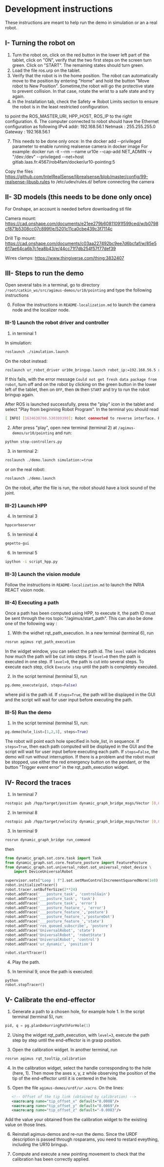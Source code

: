 # Development instructions

These instructions are meant to help run the demo in simulation or an a real
robot.

## I- Turning the robot on

1. Turn the robot on, click on the red button in the lower left part of the
   tablet, click on "ON", verify that the two first steps on the screen turn
   green. Click on "START". The remaining states should turn green.
2. Load the file ros.urp on the tablet.
3. Verify that the robot is in the home position. The robot can automatically
   move to the position by entering "Home" and hold the button
   "Move robot to New Position".
   Sometime,the robot will go the protective state to prevent collision.
   In that case, rotate the wrist to a safe state and try again.
4. In the Installation tab, check the Safety => Robot Limits section to ensure
   the robot is in the least restricted conifiguration.

to point the ROS_MASTER_URI, HPP_HOST, ROS_IP to the right configuration.
6. The computer connected to robot should have the Ethernet configuration as following
    IPv4 addr: 192.168.56.1
    Netmask  : 255.255.255.0
    Gateway  : 192.168.56.1

7. This needs to be done only once: In the docker add --privileged parameter to enable running realsense camera in docker image
For example:
docker run -it --rm --name ur10e --cap-add NET_ADMIN -v "/dev:/dev" --privileged --net=host gitlab.laas.fr:4567/rob4fam/docker/ur10-pointing:5

Copy the files https://github.com/IntelRealSense/librealsense/blob/master/config/99-realsense-libusb.rules to /etc/udev/rules.d/ before connecting the camera


## II- 3D models (this needs to be done only once)

For Onshape, an account is needed before downloading stl file

Camera mount: https://cad.onshape.com/documents/e21ee279b60811091f599ced/w/b0798cf871b5308cc07c899f/e/5201c11ca0cbe439c3f7114c

Drill Tip mount: https://cad.onshape.com/documents/c03aa227492bc9ee7d6bcfaf/w/85e5617ae64ca6b7c1ea8b43/e/44cc71f7db254f57f77def39

Wires clamps: https://www.thingiverse.com/thing:3832407

## III- Steps to run the demo

Open several tabs in a terminal, go to directory
`/root/catkin_ws/src/agimus-demos/ur10/pointing` and type the following
instructions

0. Follow the instructions in `README-localization.md` to launch the camera node and the localizer node.

### III-1) Launch the robot driver and controller

1. in terminal 1

In simulation:
```bash
roslaunch ./simulation.launch
```

On the robot instead:
```bash
roslaunch ur_robot_driver ur10e_bringup.launch robot_ip:=192.168.56.5 robot_description_file:=$DEVEL_HPP_DIR/install/share/agimus_demos/launch/ur10_pointing_load_ur10e.launch
```

If this fails, with the error message `Could not get fresh data package from robot`, turn off and on the robot by clicking on the green button in the lower left of the tablet, then on `OFF`, then `ON` then `START` and try to run the robot bringup again.

After ROS is launched successfully, press the "play" icon in the tablet
and select "Play from beginning Robot Program". In the terminal you should
read
```bash
[ INFO] [1634638700.530389390]: Robot connected to reverse interface. Ready to receive control commands.
```

2. After press "play", open new terminal (terminal 2) at `/agimus-demos/ur10/pointing` and run:
```bash
python stop-controllers.py
```

3. in terminal 2:
```bash
roslaunch ./demo.launch simulation:=true
```
or on the real robot:
```bash
roslaunch ./demo.launch
```
On the robot, after the file is run, the robot should have a lock sound of the joint.

### III-2) Launch HPP 

4. In terminal 3
```bash
hppcorbaserver
```

5. In terminal 4
```bash
gepetto-gui
```

6. In terminal 5
```bash
ipython -i script_hpp.py
```

### III-3) Launch the vision module

Follow the instructions in ```README-localization.md``` to launch the INRIA REACT vision node.

### III-4) Executing a path

Once a path has been computed using HPP, to execute it, the path ID must be sent through the ros topic "/agimus/start_path". This can also be done one of the following way :

1. With the widhet rqt_path_execution. In a new terminal (terminal 6), run
```bash
rosrun agimus rqt_path_execution
```

In the widget window, you can select the path id. The ```level``` value indicates how much the path will be cut into steps. If ```level=0``` then the path is executed in one step. If ```level>0```, the path is cut into several steps. To execute each step, click ```Execute step``` until the path is completely executed.

2. In the script terminal (terminal 5), run
```python
pg.demo_execute(pid, steps=False)
```

where pid is the path id. If ```steps=True```, the path will be displayed in the GUI and the script will wait for user input before executing the path.

### III-5) Run the demo

1. In the script terminal (terminal 5), run:
```python
pg.demo(hole_list=[1,2,3], steps=True)
```

The robot will point each hole specified in hole_list, in sequence. If ```steps=True```, then each path computed will be displayed in the GUI and the script will wait for user input before executing each path. If ```steps=False```, the demo will run without interruption. If there is a problem and the robot must be stopped, use either the red emergency button on the pendant, or the button "Trigger event error" in the rqt_path_execution widget.

## IV- Record the traces

1. In terminal 7
``` bash
rostopic pub /hpp/target/position dynamic_graph_bridge_msgs/Vector [0,0,0,0,0,0]
```

2. In terminal 8
``` bash
rostopic pub /hpp/target/velocity dynamic_graph_bridge_msgs/Vector [0,0,0,0,0,0]
```

3. In terminal 9
```bash
rosrun dynamic_graph_bridge run_command
```
then
```python
from dynamic_graph.sot.core.task import Task
from dynamic_graph.sot.core.feature_posture import FeaturePosture
from dynamic_graph.sot.universal_robot.sot_universal_robot_device \
    import DeviceUniversalRobot

supervisor.sots["Loop | f"].sot.setMaxControlIncrementSquaredNorm(1e8)
robot.initializeTracer()
robot.tracer.setBufferSize(2**24)
robot.addTrace('___posture_task', 'controlGain')
robot.addTrace('___posture_task', 'task')
robot.addTrace('___posture_task', 'error')
robot.addTrace('___posture_feature_', 'error')
robot.addTrace('___posture_feature_','posture')
robot.addTrace('___posture_feature_','postureDot')
robot.addTrace('___posture_feature_','state')
robot.addTrace('ros_queued_subscribe', 'posture')
robot.addTrace('UniversalRobot', 'state')
robot.addTrace('UniversalRobot', 'robotState')
robot.addTrace('UniversalRobot', 'control')
robot.addTrace('ur_dynamic', 'position')

robot.startTracer()
```

4. Play the path.

5. In terminal 9, once the path is executed:
```
python
robot.stopTracer()
```

## V- Calibrate the end-effector

1. Generate a path to a chosen hole, for example hole 1.  In the script terminal (terminal 5), run:
```python
pid, q = pg.planDeburringPathForHole(1)
```

2. Using the widget rqt_path_execution, with ```level=3```, execute the path step by step until the end-effector is in grasp position.

3. Open the calibration widget. In another terminal, run
```bash
rosrun agimus rqt_tooltip_calibration
```

4. In the calibration widget, select the handle corresponding to the hole (here, 1). Then move the axes x, y, z while observing the position of the tip of the end-effector until it is centered in the hole.

5. Open the file ```agimus-demos/urdf/ur.xacro```. On the lines:
```xml
   <!-- Offset of the tip link (obtained by calibration) -->
   <xacro:arg name="tip_offset_x" default="0.0008"/>
   <xacro:arg name="tip_offset_y" default="0.0069"/>
   <xacro:arg name="tip_offset_z" default="-0.0083"/>
```
Add the value your obtained from the calibration widget to the existing value on those lines.

6. Reinstall agimus-demos and re-run the demo. Since the URDF description is passed through rosparams, you need to restard eveything, including the UR10 bringup.

7. Compute and execute a new pointing movement to check that the calibration has been correctly applied.